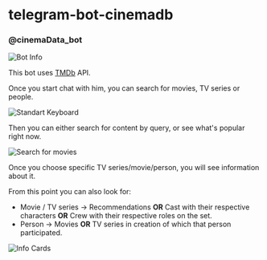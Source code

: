 # telegram-bot-cinemadb

### @cinemaData_bot
![Bot Info](https://user-images.githubusercontent.com/76976870/114518730-54d8ba00-9c48-11eb-98b7-6293081bf040.png)

This bot uses [TMDb](https://www.themoviedb.org/) API.

Once you start chat with him, you can search for movies, TV series or people.

![Standart Keyboard](https://user-images.githubusercontent.com/76976870/114520409-147a3b80-9c4a-11eb-96ef-ff69e1ea31fd.png)

Then you can either search for content by query, or see what's popular right now. 

![Search for movies](https://user-images.githubusercontent.com/76976870/114521066-bc900480-9c4a-11eb-992f-5ee05d4f990a.png)

Once you choose specific TV series/movie/person, you will see information about it.

From this point you can also look for:

- Movie / TV series -> Recommendations __OR__ Cast with their respective characters __OR__ Crew with their respective roles on the set.
- Person -> Movies __OR__ TV series in creation of which that person participated.

![Info Cards](https://user-images.githubusercontent.com/76976870/114524357-d0893580-9c4d-11eb-84b3-7bbfdcf296b4.png)
